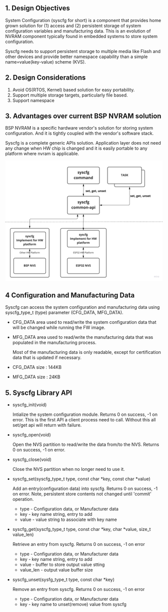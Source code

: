 ## 1. Design Objectives
System Configuration (syscfg for short) is a component that provides home grown solution for (1) access and (2) persistent storage of system configuration variables and manufacturing data. This is an evolution of NVRAM component typically found in embedded systems to store system configuration.

Syscfg needs to support persistent storage to multiple media like Flash and other devices and provide better namespace capability than a simple name=value(key-value) scheme (KVS).

## 2. Design Considerations
1. Avoid OS(RTOS, Kernel) based solution for easy portability.
2. Support multiple storage targets, particularly file based.
3. Support namespace

## 3. Advantages over current BSP NVRAM solution
BSP NVRAM is a specific hardware vendor's solution for storing system configuration. 
And it is tightly coupled with the vendor's software stack.

Syscfg is a complete generic APIs solution. Application layer does not need any change when HW chip is changed and it is easily portable to any platform where nvram is applicable.

![Screenshot](images/syscfg.jpg)
<br>

## 4 Configuration and Manufacturing Data
Syscfg can access the system configuration and manufacturing data using syscfg_type_t (type) parameter (CFG_DATA, MFG_DATA).

* CFG_DATA area used to read/write the system configuration data that will be changed while running the FW image.
* MFG_DATA area used to read/write the manufacturing data that was populated in the manufacturing process.

  Most of the manufacturing data is only readable, except for certification data that is updated if necessary.

* CFG_DATA size : 144KB
* MFG_DATA size : 24KB

## 5. Syscfg Library API

* syscfg_init(void)
  
  Intialize the system configuration module. Returns 0 on success, -1 on error. This is the first API a client process need to call.
  Without this all set/get api will return with failure.

* syscfg_open(void)

  Open the NVS partition to read/write the data from/to the NVS. Returns 0 on success, -1 on error.

* syscfg_close(void)
  
  Close the NVS partition when no longer need to use it.

* syscfg_set(syscfg_type_t type, const char *key, const char *value)

  Add an entry(configuration data) into syscfg. Returns 0 on success, -1 on error. Note, persistent store contents not changed until 'commit' operation.

  + type - Configuration data, or Manufacturer data
  + key - key name string, entry to add
  + value - value string to associate with key name

* syscfg_get(syscfg_type_t type, const char *key, char *value, size_t value_len)

  Retrieve an entry from syscfg. Returns 0 on success, -1 on error

  + type - Configuration data, or Manufacturer data
  + key - key name string, entry to add
  + value - buffer to store output value stting
  + value_len - output value buffer size

* syscfg_unset(sysfg_type_t type, const char *key)

  Remove an entry from syscfg. Returns 0 on success, -1 on error

  + type - Configuration data, or Manufacturer data
  + key - key name to unset(remove) value from syscfg
 

